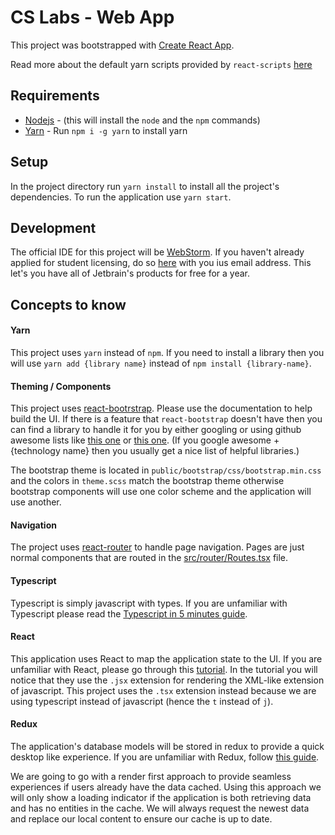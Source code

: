 # CS Labs - Web App

This project was bootstrapped with [Create React App](https://github.com/facebook/create-react-app).

Read more about the default yarn scripts provided by `react-scripts` [here](./available_scripts.md)

## Requirements

* [Nodejs](https://nodejs.org/en/download/) - (this will install the `node` and the `npm` commands)
* [Yarn](https://yarnpkg.com/en/) - Run `npm i -g yarn` to install yarn

## Setup

In the project directory run `yarn install` to install all the project's dependencies. 
To run the application use `yarn start`.

## Development

The official IDE for this project will be [WebStorm](https://www.jetbrains.com/webstorm/). If you haven't already 
applied for student licensing, do so [here](https://www.jetbrains.com/student/) with you ius email address. 
This let's you have all of Jetbrain's products for free for a year. 

## Concepts to know

#### Yarn

This project uses `yarn` instead of `npm`. If you need to install a library then you will use `yarn add {library name}`
instead of `npm install {library-name}`. 

#### Theming / Components

This project uses [react-bootrstrap](https://react-bootstrap.github.io/components/alerts). Please use the documentation
to help build the UI. If there is a feature that `react-bootstrap` doesn't have then you can find a library to handle it 
for you by either googling or using github awesome lists like [this one](https://github.com/brillout/awesome-react-components)
or [this one](https://github.com/enaqx/awesome-react). (If you google awesome + {technology name} then you usually get a nice
list of helpful libraries.)

The bootstrap theme is located in `public/bootstrap/css/bootstrap.min.css` and the colors in `theme.scss` match the 
bootstrap theme otherwise bootstrap components will use one color scheme and the application will use another.

#### Navigation

The project uses [react-router](https://reacttraining.com/react-router/) to handle page navigation.
Pages are just normal components that are routed in the [src/router/Routes.tsx](src/router/Routes.tsx) file.

#### Typescript

Typescript is simply javascript with types. If you are unfamiliar with Typescript please read the 
[Typescript in 5 minutes guide](https://www.typescriptlang.org/docs/handbook/typescript-in-5-minutes.html).

#### React

This application uses React to map the application state to the UI. If you are unfamiliar with React, please
go through this [tutorial](https://reactjs.org/tutorial/tutorial.html). In the tutorial you will notice that they use
the `.jsx` extension for rendering the XML-like extension of javascript. This project uses the `.tsx` extension
instead because we are using typescript instead of javascript (hence the `t` instead of `j`).

#### Redux

The application's database models will be stored in redux to provide a quick desktop like experience. 
If you are unfamiliar with Redux, follow [this guide](https://redux.js.org/basics/basic-tutorial).

We are going to go with a render first approach to provide seamless experiences if users already have the data cached.
Using this approach we will only show a loading indicator if the application is both retrieving data and has no entities
in the cache. We will always request the newest data and replace our local content to ensure our cache is up to date.
